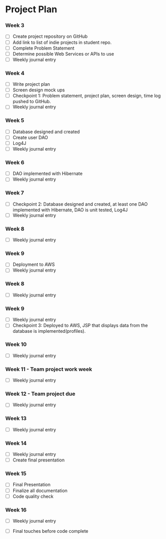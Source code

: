 # Project Plan

### Week 3
- [ ] Create project repository on GitHub
- [ ] Add link to list of indie projects in student repo.
- [ ] Complete Problem Statement
- [ ] Determine possible Web Services or APIs to use
- [ ] Weekly journal entry

### Week 4
- [ ] Write project plan
- [ ] Screen design mock ups
- [ ] Checkpoint 1: Problem statement, project plan, screen design, time log pushed to GitHub. 
- [ ] Weekly journal entry

### Week 5
- [ ] Database designed and created
- [ ] Create user DAO
- [ ] Log4J
- [ ] Weekly journal entry

### Week 6
- [ ] DAO implemented with Hibernate
- [ ] Weekly journal entry

### Week 7
- [ ] Checkpoint 2: Database designed and created, at least one DAO implemented with Hibernate, DAO is unit tested, Log4J 
- [ ] Weekly journal entry

### Week 8
- [ ] Weekly journal entry

### Week 9
- [ ] Deployment to AWS
- [ ] Weekly journal entry

### Week 8
- [ ] Weekly journal entry

### Week 9
- [ ] Weekly journal entry
- [ ] Checkpoint 3: Deployed to AWS, JSP that displays data from the database is implemented(profiles). 

### Week 10
- [ ] Weekly journal entry

### Week 11 - Team project work week
- [ ] Weekly journal entry

### Week 12 - Team project due
- [ ] Weekly journal entry

### Week 13
- [ ] Weekly journal entry

### Week 14
- [ ] Weekly journal entry
- [ ] Create final presentation

### Week 15
- [ ] Final Presentation
- [ ] Finalize all documentation
- [ ] Code quality check

### Week 16
- [ ] Weekly journal entry
- [ ] Final touches before code complete






